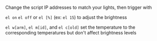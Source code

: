 Change the script IP addresses to match your lights, then trigger with 

`el on`
`el off`
or 
`el [%]` (ex: `el 15`) to adjust the brightness

`el w[arm]`, `el m[id]`, and `el c[old]` set the temperature to the corresponding temperatures but don't affect brightness levels
